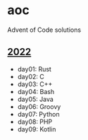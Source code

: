 # aoc
Advent of Code solutions

## [2022](https://adventofcode.com/2022)

* day01: Rust
* day02: C
* day03: C++
* day04: Bash
* day05: Java
* day06: Groovy
* day07: Python
* day08: PHP
* day09: Kotlin
